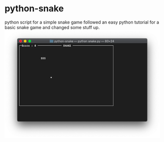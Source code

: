 # python-snake
python script for a simple snake game
followed an easy python tutorial for a basic snake game and changed some stuff up.
![Alt text](screenshot.png?raw=true "Screenshot")
